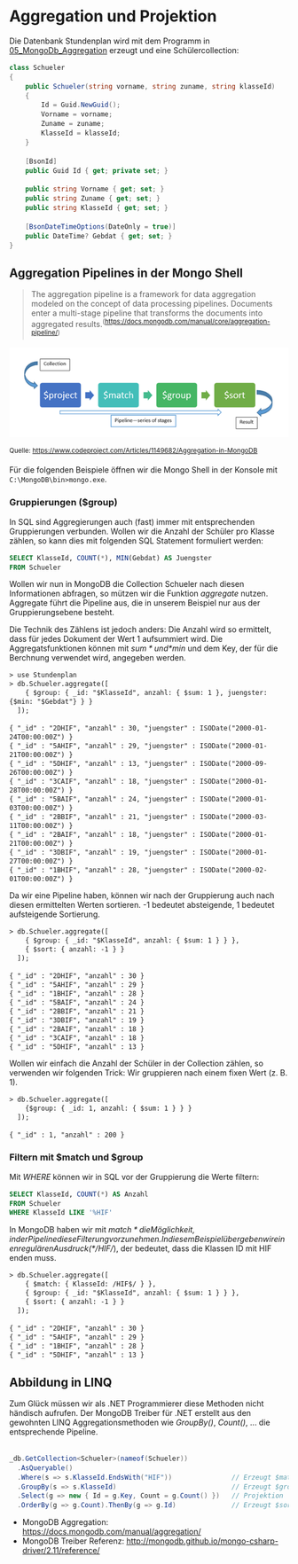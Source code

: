 # Aggregation und Projektion

Die Datenbank Stundenplan wird mit dem Programm in [05_MongoDb_Aggregation](05_MongoDb_Aggregation)
erzeugt und eine Schülercollection:

```c#
class Schueler
{
    public Schueler(string vorname, string zuname, string klasseId)
    {
        Id = Guid.NewGuid();
        Vorname = vorname;
        Zuname = zuname;
        KlasseId = klasseId;
    }

    [BsonId]
    public Guid Id { get; private set; }

    public string Vorname { get; set; }
    public string Zuname { get; set; }
    public string KlasseId { get; set; }

    [BsonDateTimeOptions(DateOnly = true)]
    public DateTime? Gebdat { get; set; }
}    
```

## Aggregation Pipelines in der Mongo Shell

> The aggregation pipeline is a framework for data aggregation modeled on the concept of data
> processing pipelines. Documents enter a multi-stage pipeline that transforms the documents into
> aggregated results.<sup>(https://docs.mongodb.com/manual/core/aggregation-pipeline/)</sup>

![](aggregation_pipeline.png)

<sup>Quelle: https://www.codeproject.com/Articles/1149682/Aggregation-in-MongoDB</sup>

Für die folgenden Beispiele öffnen wir die Mongo Shell in der Konsole mit `C:\MongoDB\bin>mongo.exe`.

### Gruppierungen ($group)

In SQL sind Aggregierungen auch (fast) immer mit entsprechenden Gruppierungen verbunden. Wollen wir
die Anzahl der Schüler pro Klasse zählen, so kann dies mit folgenden SQL Statement formuliert werden:

```sql
SELECT KlasseId, COUNT(*), MIN(Gebdat) AS Juengster
FROM Schueler
```

Wollen wir nun in MongoDB die Collection Schueler nach diesen Informationen abfragen, so mützen wir
die Funktion *aggregate* nutzen. Aggregate führt die Pipeline aus, die in unserem Beispiel nur
aus der Gruppierungsebene besteht.

Die Technik des Zählens ist jedoch anders: Die Anzahl wird so ermittelt, dass für jedes Dokument
der Wert 1 aufsummiert wird. Die Aggregatsfunktionen können mit *$sum* und *$min* und dem Key,
der für die Berchnung verwendet wird, angegeben werden.

```text
> use Stundenplan
> db.Schueler.aggregate([ 
    { $group: { _id: "$KlasseId", anzahl: { $sum: 1 }, juengster: {$min: "$Gebdat"} } }    
  ]);

{ "_id" : "2DHIF", "anzahl" : 30, "juengster" : ISODate("2000-01-24T00:00:00Z") }
{ "_id" : "5AHIF", "anzahl" : 29, "juengster" : ISODate("2000-01-21T00:00:00Z") }
{ "_id" : "5DHIF", "anzahl" : 13, "juengster" : ISODate("2000-09-26T00:00:00Z") }
{ "_id" : "3CAIF", "anzahl" : 18, "juengster" : ISODate("2000-01-28T00:00:00Z") }
{ "_id" : "5BAIF", "anzahl" : 24, "juengster" : ISODate("2000-01-03T00:00:00Z") }
{ "_id" : "2BBIF", "anzahl" : 21, "juengster" : ISODate("2000-03-11T00:00:00Z") }
{ "_id" : "2BAIF", "anzahl" : 18, "juengster" : ISODate("2000-01-21T00:00:00Z") }
{ "_id" : "3DBIF", "anzahl" : 19, "juengster" : ISODate("2000-01-27T00:00:00Z") }
{ "_id" : "1BHIF", "anzahl" : 28, "juengster" : ISODate("2000-02-01T00:00:00Z") }
```

Da wir eine Pipeline haben, können wir nach der Gruppierung auch nach diesen ermittelten Werten
sortieren. -1 bedeutet absteigende, 1 bedeutet aufsteigende Sortierung.

```text
> db.Schueler.aggregate([
    { $group: { _id: "$KlasseId", anzahl: { $sum: 1 } } },
    { $sort: { anzahl: -1 } }
  ]);

{ "_id" : "2DHIF", "anzahl" : 30 }
{ "_id" : "5AHIF", "anzahl" : 29 }
{ "_id" : "1BHIF", "anzahl" : 28 }
{ "_id" : "5BAIF", "anzahl" : 24 }
{ "_id" : "2BBIF", "anzahl" : 21 }
{ "_id" : "3DBIF", "anzahl" : 19 }
{ "_id" : "2BAIF", "anzahl" : 18 }
{ "_id" : "3CAIF", "anzahl" : 18 }
{ "_id" : "5DHIF", "anzahl" : 13 }
```

Wollen wir einfach die Anzahl der Schüler in der Collection zählen, so verwenden wir folgenden
Trick: Wir gruppieren nach einem fixen Wert (z. B. 1).

```text
> db.Schueler.aggregate([
    {$group: { _id: 1, anzahl: { $sum: 1 } } } 
  ]);

{ "_id" : 1, "anzahl" : 200 }
```

### Filtern mit $match und $group

Mit *WHERE* können wir in SQL vor der Gruppierung die Werte filtern:

```sql
SELECT KlasseId, COUNT(*) AS Anzahl
FROM Schueler
WHERE KlasseId LIKE '%HIF'
```

In MongoDB haben wir mit *$match* die Möglichkeit, in der Pipeline diese Filterung vorzunehmen. In
diesem Beispiel übergeben wir einen regulären Ausdruck (*/HIF$/*), der bedeutet, dass die Klassen ID
mit HIF enden muss.

```text
> db.Schueler.aggregate([
    { $match: { KlasseId: /HIF$/ } }, 
    { $group: { _id: "$KlasseId", anzahl: { $sum: 1 } } },
    { $sort: { anzahl: -1 } }
  ]);

{ "_id" : "2DHIF", "anzahl" : 30 }
{ "_id" : "5AHIF", "anzahl" : 29 }
{ "_id" : "1BHIF", "anzahl" : 28 }
{ "_id" : "5DHIF", "anzahl" : 13 }
```

## Abbildung in LINQ

Zum Glück müssen wir als .NET Programmierer diese Methoden nicht händisch aufrufen. Der MongoDB
Treiber für .NET erstellt aus den gewohnten LINQ Aggregationsmethoden wie *GroupBy()*, *Count()*, ...
die entsprechende Pipeline.

```c#

_db.GetCollection<Schueler>(nameof(Schueler))
  .AsQueryable()
  .Where(s => s.KlasseId.EndsWith("HIF"))               // Erzeugt $match
  .GroupBy(s => s.KlasseId)                             // Erzeugt $group
  .Select(g => new { Id = g.Key, Count = g.Count() })   // Projektion
  .OrderBy(g => g.Count).ThenBy(g => g.Id)              // Erzeugt $sort
```

- MongoDB Aggregation: https://docs.mongodb.com/manual/aggregation/
- MongoDB Treiber Referenz: http://mongodb.github.io/mongo-csharp-driver/2.11/reference/
